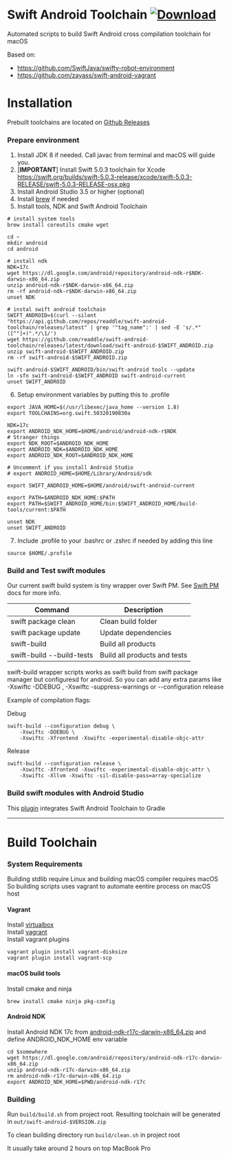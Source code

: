 # Swift Android Toolchain [![Download](https://img.shields.io/github/v/release/readdle/swift-android-toolchain?label=Download)](https://github.com/readdle/swift-android-toolchain/releases/latest)

Automated scripts to build Swift Android cross compilation toolchain for macOS

Based on:

 - https://github.com/SwiftJava/swifty-robot-environment
 - https://github.com/zayass/swift-android-vagrant

# Installation
Prebuilt toolchains are located on [Github Releases](https://github.com/readdle/swift-android-toolchain/releases)

### Prepare environment

1. Install JDK 8 if needed. Call javac from terminal and macOS will guide you.
2. [**IMPORTANT**] Install Swift 5.0.3 toolchain for Xcode https://swift.org/builds/swift-5.0.3-release/xcode/swift-5.0.3-RELEASE/swift-5.0.3-RELEASE-osx.pkg
3. Install Android Studio 3.5 or higher (optional)
4. Install [brew](https://brew.sh/) if needed
5. Install tools, NDK and Swift Android Toolchain

```
# install system tools
brew install coreutils cmake wget
 
cd ~
mkdir android
cd android
 
# install ndk
NDK=17c
wget https://dl.google.com/android/repository/android-ndk-r$NDK-darwin-x86_64.zip
unzip android-ndk-r$NDK-darwin-x86_64.zip
rm -rf android-ndk-r$NDK-darwin-x86_64.zip
unset NDK
 
# instal swift android toolchain
SWIFT_ANDROID=$(curl --silent "https://api.github.com/repos/readdle/swift-android-toolchain/releases/latest" | grep '"tag_name":' | sed -E 's/.*"([^"]+)".*/\1/')
wget https://github.com/readdle/swift-android-toolchain/releases/latest/download/swift-android-$SWIFT_ANDROID.zip
unzip swift-android-$SWIFT_ANDROID.zip
rm -rf swift-android-$SWIFT_ANDROID.zip

swift-android-$SWIFT_ANDROID/bin/swift-android tools --update
ln -sfn swift-android-$SWIFT_ANDROID swift-android-current
unset SWIFT_ANDROID
```

6. Setup environment variables by putting this to .profile 

```
export JAVA_HOME=$(/usr/libexec/java_home --version 1.8)
export TOOLCHAINS=org.swift.50320190830a

NDK=17c
export ANDROID_NDK_HOME=$HOME/android/android-ndk-r$NDK
# Stranger things
export NDK_ROOT=$ANDROID_NDK_HOME
export ANDROID_NDK=$ANDROID_NDK_HOME
export ANDROID_NDK_ROOT=$ANDROID_NDK_HOME

# Uncomment if you install Android Studio
# export ANDROID_HOME=$HOME/Library/Android/sdk

export SWIFT_ANDROID_HOME=$HOME/android/swift-android-current
 
export PATH=$ANDROID_NDK_HOME:$PATH
export PATH=$SWIFT_ANDROID_HOME/bin:$SWIFT_ANDROID_HOME/build-tools/current:$PATH
 
unset NDK
unset SWIFT_ANDROID
```

7. Include .profile to your .bashrc or .zshrc if needed by adding this line

```
source $HOME/.profile
```

### Build and Test swift modules

Our current swift build system is tiny wrapper over Swift PM. See [Swift PM](https://github.com/apple/swift-package-manager/blob/master/Documentation/Usage.md) docs for more info.

| Command                      | Description                  |
|------------------------------|------------------------------|
| swift package clean          | Clean build folder           |
| swift package update         | Update dependencies          |
| swift-build                  | Build all products           |
| swift-build  --build-tests   | Build all products and tests |
 
swift-build wrapper scripts works as swift build from swift package manager but configuresd for android.
So you can add any extra params like -Xswiftc -DDEBUG , -Xswiftc -suppress-warnings or --configuration release

Example of compilation flags:

Debug
```
swift-build --configuration debug \
    -Xswiftc -DDEBUG \
    -Xswiftc -Xfrontend -Xswiftc -experimental-disable-objc-attr
```

Release
```
swift-build --configuration release \
    -Xswiftc -Xfrontend -Xswiftc -experimental-disable-objc-attr \
    -Xswiftc -Xllvm -Xswiftc -sil-disable-pass=array-specialize
```
  
### Build swift modules with Android Studio

This [plugin](https://github.com/readdle/swift-android-gradle) integrates Swift Android Toolchain to Gradle

---

# Build Toolchain
### System Requirements

Building stdlib require Linux and building macOS compiler requires macOS
So building scripts uses vagrant to automate eentire process on macOS host

#### Vagrant
Install [virtualbox](https://www.virtualbox.org/wiki/Downloads)  
Install [vagrant](https://www.vagrantup.com/)  
Install vagrant plugins

    vagrant plugin install vagrant-disksize
    vagrant plugin install vagrant-scp

#### macOS build tools
Install cmake and ninja

    brew install cmake ninja pkg-config
    
#### Android NDK
Install Android NDK 17c from [android-ndk-r17c-darwin-x86_64.zip](https://dl.google.com/android/repository/android-ndk-r17c-darwin-x86_64.zip) and define ANDROID_NDK_HOME env variable

    cd $somewhere
    wget https://dl.google.com/android/repository/android-ndk-r17c-darwin-x86_64.zip
    unzip android-ndk-r17c-darwin-x86_64.zip
    rm android-ndk-r17c-darwin-x86_64.zip
    export ANDROID_NDK_HOME=$PWD/android-ndk-r17c

### Building

Run `build/build.sh` from project root. 
Resulting toolchain will be generated in `out/swift-android-$VERSION.zip`

To clean building directory run `build/clean.sh` in project root

It usually take around 2 hours on top MacBook Pro
